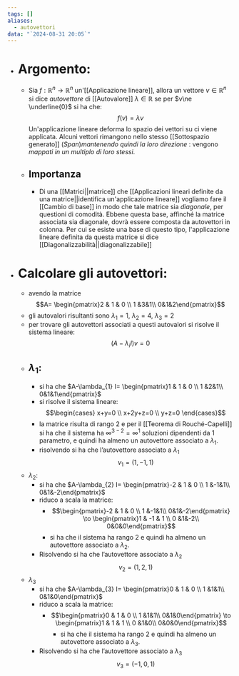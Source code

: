 ```yaml
---
tags: []
aliases:
  - autovettori
data: "`2024-08-31 20:05`"
---
```

- # Argomento:
	- Sia $f:\mathbb{R}^{n} \rightarrow \mathbb{R}^{n}$ un'[[Applicazione lineare]], allora un vettore $v\in \mathbb{R}^{n}$ si dice _autovettore_ di [[Autovalore]] $\lambda\in \mathbb{R}$ se per $v\ne \underline{0}$ si ha che:$$f(v)=\lambda v$$Un'applicazione lineare deforma lo spazio dei vettori su ci viene applicata. Alcuni vettori rimangono nello stesso [[Sottospazio generato]] ($Span$)_mantenendo quindi la loro direzione_ : vengono _mappati in un multiplo di loro stessi_.
	- ## Importanza
		- Di una [[Matrici||matrice]] che [[Applicazioni lineari definite da una matrice||identifica un'applicazione lineare]] vogliamo fare il [[Cambio di base]] in modo che tale matrice sia _diagonale_, per questioni di comodità. Ebbene questa base, affinché la matrice associata sia diagonale, dovrà essere composta da autovettori in colonna.
		  Per cui se esiste una base di questo tipo, l'applicazione lineare definita da questa matrice si dice [[Diagonalizzabilità||diagonalizzabile]]
- # Calcolare gli autovettori:
	- avendo la matrice $$A=  \begin{pmatrix}2 & 1 & 0 \\ 1 &3&1\\ 0&1&2\end{pmatrix}$$
	- gli autovalori risultanti sono $\lambda_{1}=1$, $\lambda_{2}=4$, $\lambda_{3}=2$ 
	- per trovare gli autovettori associati a questi autovalori si risolve il sistema lineare: $$(A-\lambda_{i} I)v=0$$
	- ## $\lambda_{1}$:
		- si ha che $A-\lambda_{1} I= \begin{pmatrix}1 & 1 & 0 \\ 1 &2&1\\ 0&1&1\end{pmatrix}$
	    - si risolve il sistema lineare:$$\begin{cases} x+y=0 \\ x+2y+z=0 \\ y+z=0 \end{cases}$$
	    - la matrice risulta di rango 2 e per il [[Teorema di Rouché-Capelli]] si ha che il sistema ha $\infty^{3-2}=\infty^{1}$ soluzioni dipendenti da 1 parametro, e quindi ha almeno un autovettore associato a $\lambda_{1}$.
		 - risolvendo si ha che l’autovettore associato a $\lambda_{1}$ $$v_{1}= (1, -1,  1)$$
    - $\lambda_{2}$:
	    - si ha che $A-\lambda_{2} I= \begin{pmatrix}-2 & 1 & 0 \\ 1 &-1&1\\ 0&1&-2\end{pmatrix}$
	    - riduco a scala la matrice:
		    - $$\begin{pmatrix}-2 & 1 & 0 \\ 1 &-1&1\\ 0&1&-2\end{pmatrix} \to \begin{pmatrix}1 & -1 & 1 \\ 0 &1&-2\\ 0&0&0\end{pmatrix}$$
		    - si ha che il sistema ha rango 2 e quindi ha almeno un autovettore associato a $\lambda_{2}$. 
		 - Risolvendo si ha che l’autovettore associato a $\lambda_{2}$ $$v_{2}= (1, 2,  1)$$ 
	- $\lambda_{3}$
		- si ha che $A-\lambda_{3} I= \begin{pmatrix}0 & 1 & 0 \\ 1 &1&1\\ 0&1&0\end{pmatrix}$
		- riduco a scala la matrice: 
			- $$\begin{pmatrix}0 & 1 & 0 \\ 1 &1&1\\ 0&1&0\end{pmatrix} \to \begin{pmatrix}1 & 1 & 1 \\ 0 &1&0\\ 0&0&0\end{pmatrix}$$
				- si ha che il sistema ha rango 2 e quindi ha almeno un autovettore associato a $\lambda_{3}$.
		- Risolvendo si ha che l’autovettore associato a $\lambda_{3}$ $$v_{3}= (-1, 0,  1)$$
